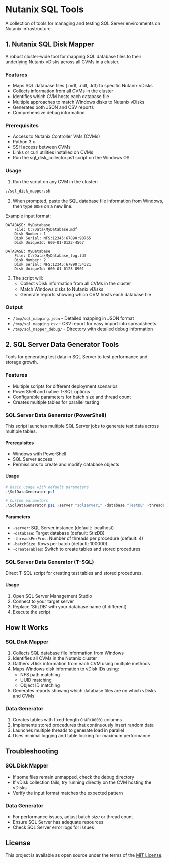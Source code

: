 # Nutanix SQL Tools

A collection of tools for managing and testing SQL Server environments on Nutanix infrastructure.

## 1. Nutanix SQL Disk Mapper

A robust cluster-wide tool for mapping SQL database files to their underlying Nutanix vDisks across all CVMs in a cluster.

### Features

- Maps SQL database files (.mdf, .ndf, .ldf) to specific Nutanix vDisks
- Collects information from all CVMs in the cluster
- Identifies which CVM hosts each database file
- Multiple approaches to match Windows disks to Nutanix vDisks
- Generates both JSON and CSV reports
- Comprehensive debug information

### Prerequisites

- Access to Nutanix Controller VMs (CVMs)
- Python 3.x
- SSH access between CVMs
- Links or curl utilities installed on CVMs
- Run the sql_disk_collector.ps1 script on the Windows OS 

### Usage

1. Run the script on any CVM in the cluster:

```bash
./sql_disk_mapper.sh
```

2. When prompted, paste the SQL database file information from Windows, then type `DONE` on a new line.

Example input format:

```
DATABASE: MyDatabase
    File: C:\Data\MyDatabase.mdf
    Disk Number: 1
    Disk Serial: NFS:12345:67890:98765
    Disk UniqueId: 600-01-0123-4567

DATABASE: MyDatabase
    File: C:\Data\MyDatabase_log.ldf
    Disk Number: 2
    Disk Serial: NFS:12345:67890:54321
    Disk UniqueId: 600-01-0123-8901
```

3. The script will:
   - Collect vDisk information from all CVMs in the cluster
   - Match Windows disks to Nutanix vDisks
   - Generate reports showing which CVM hosts each database file

### Output

- `/tmp/sql_mapping.json` - Detailed mapping in JSON format
- `/tmp/sql_mapping.csv` - CSV report for easy import into spreadsheets
- `/tmp/sql_mapper_debug/` - Directory with detailed debug information

## 2. SQL Server Data Generator Tools

Tools for generating test data in SQL Server to test performance and storage growth.

### Features

- Multiple scripts for different deployment scenarios
- PowerShell and native T-SQL options
- Configurable parameters for batch size and thread count
- Creates multiple tables for parallel testing

### SQL Server Data Generator (PowerShell)

This script launches multiple SQL Server jobs to generate test data across multiple tables.

#### Prerequisites

- Windows with PowerShell
- SQL Server access
- Permissions to create and modify database objects

#### Usage

```powershell
# Basic usage with default parameters
.\SqlDataGenerator.ps1

# Custom parameters
.\SqlDataGenerator.ps1 -server "sqlserver1" -database "TestDB" -threadsPerProc 8 -batchSize 50000 -createTables
```

#### Parameters

- `-server`: SQL Server instance (default: localhost)
- `-database`: Target database (default: StizDB)
- `-threadsPerProc`: Number of threads per procedure (default: 4)
- `-batchSize`: Rows per batch (default: 100000)
- `-createTables`: Switch to create tables and stored procedures

### SQL Server Data Generator (T-SQL)

Direct T-SQL script for creating test tables and stored procedures.

#### Usage

1. Open SQL Server Management Studio
2. Connect to your target server
3. Replace 'StizDB' with your database name (if different)
4. Execute the script

## How It Works

### SQL Disk Mapper

1. Collects SQL database file information from Windows
2. Identifies all CVMs in the Nutanix cluster
3. Gathers vDisk information from each CVM using multiple methods
4. Maps Windows disk information to vDisk IDs using:
   - NFS path matching
   - UUID matching
   - Object ID matching
5. Generates reports showing which database files are on which vDisks and CVMs

### Data Generator

1. Creates tables with fixed-length `CHAR(8000)` columns
2. Implements stored procedures that continuously insert random data
3. Launches multiple threads to generate load in parallel
4. Uses minimal logging and table locking for maximum performance

## Troubleshooting

### SQL Disk Mapper

- If some files remain unmapped, check the debug directory
- If vDisk collection fails, try running directly on the CVM hosting the vDisks
- Verify the input format matches the expected pattern

### Data Generator

- For performance issues, adjust batch size or thread count
- Ensure SQL Server has adequate resources
- Check SQL Server error logs for issues

## License

This project is available as open source under the terms of the [MIT License](https://opensource.org/licenses/MIT).
